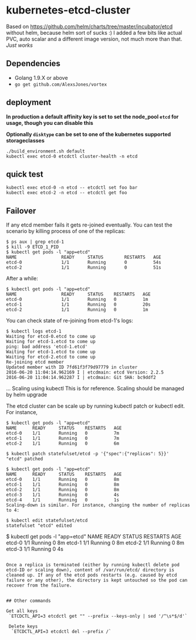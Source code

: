 # kubernetes-etcd-cluster

Based on https://github.com/helm/charts/tree/master/incubator/etcd without helm, because helm sort of sucks :)
I added a few bits like actual PVC, auto scalar and a different image version, not much more than that.
_Just works_

## Dependencies

- Golang 1.9.X or above  
- `go get github.com/AlexsJones/vortex`

## deployment

__In production a default affinity key is set to set the node_pool `etcd` for usage, though you can disable this__

__Optionally `disktype` can be set to one of the kubernetes supported storageclasses__

```
./build_environment.sh default
kubectl exec etcd-0 etcdctl cluster-health -n etcd
```


## quick test

```
kubectl exec etcd-0 -n etcd -- etcdctl set foo bar
kubectl exec etcd-2 -n etcd -- etcdctl get foo
```

## Failover
If any etcd member fails it gets re-joined eventually. You can test the scenario by killing process of one of the replicas:
```
$ ps aux | grep etcd-1
$ kill -9 ETCD_1_PID
$ kubectl get pods -l "app=etcd"
NAME                 READY     STATUS        RESTARTS   AGE
etcd-0               1/1       Running       0          54s
etcd-2               1/1       Running       0          51s
```
After a while:
```
$ kubectl get pods -l "app=etcd"
NAME                 READY     STATUS    RESTARTS   AGE
etcd-0               1/1       Running   0          1m
etcd-1               1/1       Running   0          20s
etcd-2               1/1       Running   0          1m
```
You can check state of re-joining from etcd-1's logs:
```
$ kubectl logs etcd-1
Waiting for etcd-0.etcd to come up
Waiting for etcd-1.etcd to come up
ping: bad address 'etcd-1.etcd'
Waiting for etcd-1.etcd to come up
Waiting for etcd-2.etcd to come up
Re-joining etcd member
Updated member with ID 7fd61f3f79d97779 in cluster
2016-06-20 11:04:14.962169 I | etcdmain: etcd Version: 2.2.5
2016-06-20 11:04:14.962287 I | etcdmain: Git SHA: bc9ddf2
```
...
Scaling using kubectl
This is for reference. Scaling should be managed by helm upgrade

The etcd cluster can be scale up by running kubectl patch or kubectl edit. For instance,
```
$ kubectl get pods -l "app=etcd"
NAME      READY     STATUS    RESTARTS   AGE
etcd-0    1/1       Running   0          7m
etcd-1    1/1       Running   0          7m
etcd-2    1/1       Running   0          6m
```
```
$ kubectl patch statefulset/etcd -p '{"spec":{"replicas": 5}}'
"etcd" patched
```
```
$ kubectl get pods -l "app=etcd"
NAME      READY     STATUS    RESTARTS   AGE
etcd-0    1/1       Running   0          8m
etcd-1    1/1       Running   0          8m
etcd-2    1/1       Running   0          8m
etcd-3    1/1       Running   0          4s
etcd-4    1/1       Running   0          1s
Scaling-down is similar. For instance, changing the number of replicas to 4:
```
```
$ kubectl edit statefulset/etcd
statefulset "etcd" edited
```
$ kubectl get pods -l "app=etcd"
NAME      READY     STATUS    RESTARTS   AGE
etcd-0    1/1       Running   0          8m
etcd-1    1/1       Running   0          8m
etcd-2    1/1       Running   0          8m
etcd-3    1/1       Running   0          4s
```

Once a replica is terminated (either by running kubectl delete pod etcd-ID or scaling down), content of /var/run/etcd/ directory is cleaned up. If any of the etcd pods restarts (e.g. caused by etcd failure or any other), the directory is kept untouched so the pod can recover from the failure.


## Other commands

Get all keys
 `ETCDCTL_API=3 etcdctl get "" --prefix --keys-only | sed '/^\s*$/d'`

 Delete keys
  `ETCDCTL_API=3 etcdctl del --prefix /`
